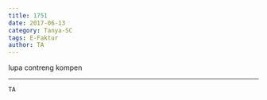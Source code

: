 ```yaml
---
title: 1751
date: 2017-06-13
category: Tanya-SC
tags: E-Faktur
author: TA
---
```


lupa contreng kompen

---



`TA`
